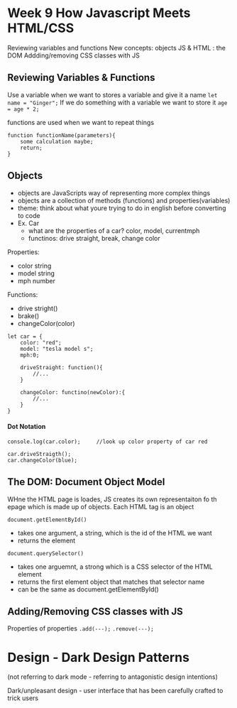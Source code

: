 # Week 9 How Javascript Meets HTML/CSS
Reviewing variables and functions 
New concepts: objects
JS & HTML : the DOM
Addding/removing CSS classes with JS

## Reviewing Variables & Functions 
Use a variable when we want to stores a variable and give it a name
```let name = "Ginger";```
If we do something with a variable we want to store it
```age = age * 2;```

functions are used when we want to repeat things
```
function functionName(parameters){
    some calculation maybe;
    return;
}
```

## Objects 
* objects are JavaScripts way of representing more complex things
* objects are a collection of methods (functions) and properties(variables)
* theme: think about what youre trying to do in english before converting to code
* Ex. Car
  * what are the properties of a car? color, model, currentmph
  * functinos: drive straight, break, change color 

Properties: 
* color string
* model string
* mph number

Functions:
* drive stright()
* brake()
* changeColor(color)

```
let car = {
    color: "red";
    model: "tesla model s";
    mph:0;

    driveStraight: function(){
        //...
    }

    changeColor: functino(newColor):{
        //...
    }
}
```

#### Dot Notation
```
console.log(car.color);     //look up color property of car red

car.driveStraigth();
car.changeColor(blue);

```

## The DOM: Document Object Model 
WHne the HTML page is loades, JS creates its own representaiton fo th epage which is made up of objects. Each HTML tag is an object

```document.getElementById()```
* takes one argument, a string, which is the id of the HTML we want
* returns the element 

```document.querySelector()```
* takes one arguemnt, a strong which is a CSS selector of the HTML element 
* returns the first element object that matches that selector name
* can be the same as document.getElementById()


## Adding/Removing CSS classes with JS
Properties of properties 
```.add(---);```
```.remove(---);```


# Design - Dark Design Patterns
(not referring to dark mode - referring to antagonistic design intentions)

Dark/unpleasant design -
user interface that has been carefully crafted to trick users
